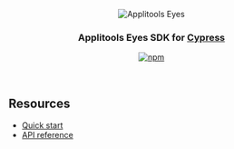 <div align="center">

![Applitools Eyes](https://i.ibb.co/3hWJK68/applitools-eyes-logo.png)
### Applitools Eyes SDK for [Cypress](https://www.cypress.io/)
[![npm](https://img.shields.io/npm/v/@applitools/eyes-cypress.svg?style=for-the-badge)](https://www.npmjs.com/package/@applitools/eyes-cypress)

</div>
<br/>

## Resources
- [Quick start](https://applitools.com/tutorials/quickstart/web/cypress)
- [API reference](https://applitools.com/docs/api-ref/sdk-api/cypress/)
